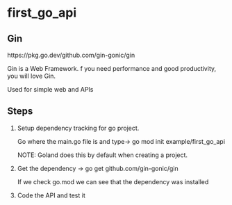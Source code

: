 # first_go_api

## Gin 
<p>https://pkg.go.dev/github.com/gin-gonic/gin</p>
<p>Gin is a Web Framework. f you need performance and good productivity, you will love Gin.</p>
<p>Used for simple web and APIs</p>

## Steps
<ol>
  <li>Setup dependency tracking for go project.</li>
    <p>Go where the main.go file is and type-> go mod init example/first_go_api</p>
    <p>NOTE: Goland does this by default when creating a project.</p>
  <li>Get the dependency -> go get github.com/gin-gonic/gin</li>
    <p>If we check go.mod we can see that the dependency was installed</p>
  <li>Code the API and test it</li>
</ol> 
